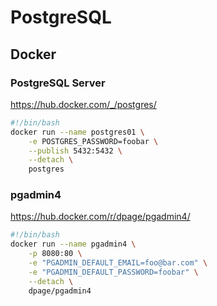 # PostgreSQL

## Docker

### PostgreSQL Server

https://hub.docker.com/_/postgres/

```bash
#!/bin/bash
docker run --name postgres01 \
    -e POSTGRES_PASSWORD=foobar \
    --publish 5432:5432 \
    --detach \
    postgres
```

### pgadmin4

https://hub.docker.com/r/dpage/pgadmin4/

```bash
#!/bin/bash
docker run --name pgadmin4 \
    -p 8080:80 \
    -e "PGADMIN_DEFAULT_EMAIL=foo@bar.com" \
    -e "PGADMIN_DEFAULT_PASSWORD=foobar" \
    --detach \
    dpage/pgadmin4
```
